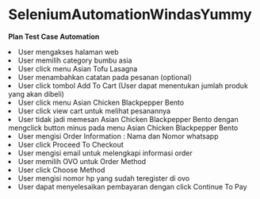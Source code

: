 # SeleniumAutomationWindasYummy
 
 <b> Plan Test Case Automation </b>
 
 <li>User mengakses halaman web
 <li>User memilih category bumbu asia
 <li>User click menu Asian Tofu Lasagna
 <li>User menambahkan catatan pada pesanan (optional)
 <li>User click tombol Add To Cart (User dapat menentukan jumlah produk yang akan dibeli)
 <li>User click menu Asian Chicken Blackpepper Bento
 <li>User click view cart untuk melihat pesanannya 
 <li>User tidak jadi memesan Asian Chicken Blackpepper Bento dengan mengclick button minus pada menu Asian Chicken Blackpepper Bento
 <li>User mengisi Order Information : Nama dan Nomor whatsapp
 <li>User click Proceed To Checkout 
 <li>User mengisi email untuk melengkapi informasi order
 <li>User memilih OVO untuk Order Method
 <li>User click Choose Method
 <li>User mengisi nomor hp yang sudah teregister di ovo
 <li>User dapat menyelesaikan pembayaran dengan click Continue To Pay 
 
 
 
